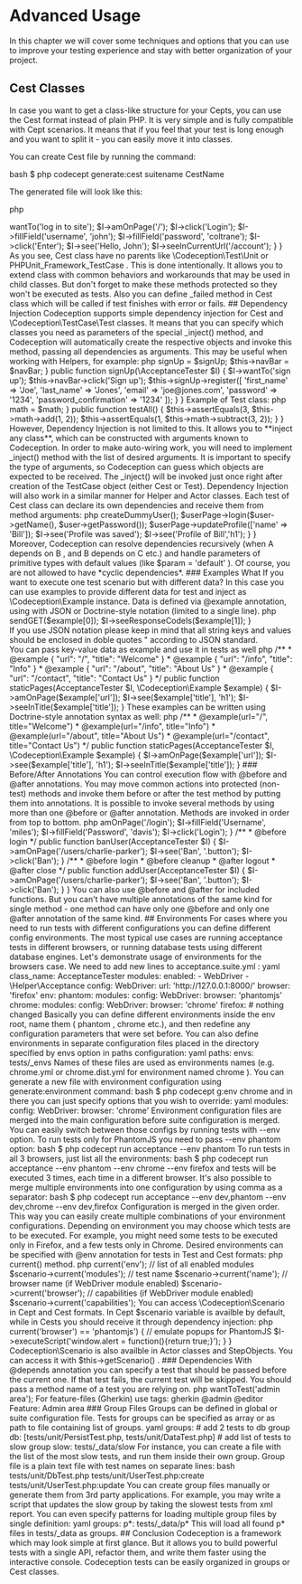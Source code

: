 # Advanced Usage

In this chapter we will cover some techniques and options that you can use to improve your testing experience and stay with better organization of your project. 

## Cest Classes

In case you want to get a class-like structure for your Cepts, you can use the Cest format instead of plain PHP.
It is very simple and is fully compatible with Cept scenarios. It means that if you feel that your test is long enough and you want to split it - you can easily move it into classes.

You can create Cest file by running the command:

   bash
$ php codecept generate:cest suitename CestName
   

The generated file will look like this:

   php
<?php
class BasicCest
{
    public function _before(\AcceptanceTester $I)
    {
    }

    public function _after(\AcceptanceTester $I)
    {
    }

    // tests
    public function tryToTest(\AcceptanceTester $I) 
    {    
    }
}

   

**Each public method of Cest (except those starting with  _ ) will be executed as a test** and will receive Actor class as the first parameter and  $scenario  variable as the second one.

In  _before  and  _after  methods you can use common setups and teardowns for the tests in the class. This actually makes Cest tests more flexible than Cepts, which rely only on similar methods in Helper classes.

As you see, we are passing Actor object into  tryToTest  method. It allows us to write scenarios the way we did before.

   php
<?php
class BasicCest
{
    // test
    public function checkLogin(\AcceptanceTester $I) 
    {
        $I->wantTo('log in to site');
        $I->amOnPage('/');
        $I->click('Login');
        $I->fillField('username', 'john');
        $I->fillField('password', 'coltrane');
        $I->click('Enter');
        $I->see('Hello, John');
        $I->seeInCurrentUrl('/account');
    }
}

   

As you see, Cest class have no parents like  \Codeception\Test\Unit  or  PHPUnit_Framework_TestCase . This is done intentionally. It allows you to extend class with common behaviors and workarounds that may be used in child classes. But don't forget to make these methods  protected  so they won't be executed as tests.

Also you can define  _failed  method in Cest class which will be called if test finishes with  error  or fails.

## Dependency Injection

Codeception supports simple dependency injection for Cest and \Codeception\TestCase\Test classes. It means that you can specify which classes you need as parameters of the special  _inject()  method, and Codeception will automatically create the respective objects and invoke this method, passing all dependencies as arguments. This may be useful when working with Helpers, for example:

   php
<?php
class SignUpCest
{
    /**
     * @var Helper\SignUp
     */
    protected $signUp;

    /**
     * @var Helper\NavBarHelper
     */
    protected $navBar;
 
    protected function _inject(\Helper\SignUp $signUp, \Helper\NavBar $navBar)
    {
        $this->signUp = $signUp;
        $this->navBar = $navBar;
    }
    
    public function signUp(\AcceptanceTester $I)
    {
        $I->wantTo('sign up');
 
        $this->navBar->click('Sign up');
        $this->signUp->register([
            'first_name'            => 'Joe',
            'last_name'             => 'Jones',
            'email'                 => 'joe@jones.com',
            'password'              => '1234',
            'password_confirmation' => '1234'
        ]);
    }
}

   

Example of Test class:

   php
<?php
class MathTest extends \Codeception\TestCase\Test
{
   /**
    * @var \UnitTester
    */
    protected $tester;

    /**
     * @var Helper\Math
     */
    protected $math;

    protected function _inject(\Helper\Math $math)
    {
        $this->math = $math;
    }

    public function testAll()
    {
        $this->assertEquals(3, $this->math->add(1, 2));
        $this->assertEquals(1, $this->math->subtract(3, 2));
    }
}

   

However, Dependency Injection is not limited to this. It allows you to **inject any class**, which can be constructed with arguments known to Codeception.

In order to make auto-wiring work, you will need to implement  _inject()  method with the list of desired arguments. It is important to specify the type of arguments, so Codeception can guess which objects are expected to be received. The  _inject()  will be invoked just once right after creation of the TestCase object (either Cest or Test). Dependency Injection will also work in a similar manner for Helper and Actor classes.

Each test of Cest class can declare its own dependencies and receive them from method arguments:

   php
<?php
class UserCest
{
    function updateUser(\Helper\User $u, \AcceptanceTester $I, \Page\User $userPage)
    {
        $user = $u->createDummyUser();
        $userPage->login($user->getName(), $user->getPassword());
        $userPage->updateProfile(['name' => 'Bill']);
        $I->see('Profile was saved');
        $I->see('Profile of Bill','h1');
    }
}

   

Moreover, Codeception can resolve dependencies recursively (when  A  depends on  B , and  B  depends on  C  etc.) and handle parameters of primitive types with default values (like  $param = 'default' ). Of course, you are not allowed to have *cyclic dependencies*.

### Examples

What If you want to execute one test scenario but with different data? In this case you can use examples to provide different data for test and inject as  \Codeception\Example  instance. Data is defined via  @example  annotation, using with JSON or Doctrine-style notation (limited to a single line).

   php
<?php
 /**
  * @example ["/api/", 200]
  * @example ["/api/protected", 401]
  * @example ["/api/not-found-url", 404]
  * @example ["/api/faulty", 500]
  */
  public function checkEndpoints(ApiTester $I, \Codeception\Example $example)
  {
    $I->sendGET($example[0]);
    $I->seeResponseCodeIs($example[1]);
  }
   

<div class="alert alert-notice">
If you use JSON notation please keep in mind that all string keys and values should be enclosed in doble quotes " according to JSON standard.
</div>

You can pass key-value data as example and use it in tests as well

   php
 /**
  * @example { "url": "/", "title": "Welcome" }
  * @example { "url": "/info", "title": "Info" }
  * @example { "url": "/about", "title": "About Us" }
  * @example { "url": "/contact", "title": "Contact Us" }
  */
  public function staticPages(AcceptanceTester $I, \Codeception\Example $example)
  {
    $I->amOnPage($example['url']);
    $I->see($example['title'], 'h1');
    $I->seeInTitle($example['title']);
  }
   

These examples can be written using Doctrine-style annotation syntax as well:

   php
 /**
  * @example(url="/", title="Welcome")
  * @example(url="/info", title="Info")
  * @example(url="/about", title="About Us")
  * @example(url="/contact", title="Contact Us")
  */
  public function staticPages(AcceptanceTester $I, \Codeception\Example $example)
  {
    $I->amOnPage($example['url']);
    $I->see($example['title'], 'h1');
    $I->seeInTitle($example['title']);
  }
   


### Before/After Annotations

You can control execution flow with  @before  and  @after  annotations. You may move common actions into protected (non-test) methods and invoke them before or after the test method by putting them into annotations. It is possible to invoke several methods by using more than one  @before  or  @after  annotation. Methods are invoked in order from top to bottom.

   php
<?php
class ModeratorCest {

    protected function login(AcceptanceTester $I)
    {
        $I->amOnPage('/login');
        $I->fillField('Username', 'miles');
        $I->fillField('Password', 'davis');
        $I->click('Login');
    }

    /**
     * @before login
     */
    public function banUser(AcceptanceTester $I)
    {
        $I->amOnPage('/users/charlie-parker');
        $I->see('Ban', '.button');
        $I->click('Ban');
    }
    
    /**
     * @before login
     * @before cleanup
     * @after logout
     * @after close
     */
    public function addUser(AcceptanceTester $I)
    {
        $I->amOnPage('/users/charlie-parker');
        $I->see('Ban', '.button');
        $I->click('Ban');
    }
}

   

You can also use  @before  and  @after  for included functions. But you can't have multiple annotations of the same kind for single method - one method can have only one  @before  and only one  @after  annotation of the same kind.

## Environments

For cases where you need to run tests with different configurations you can define different config environments.
The most typical use cases are running acceptance tests in different browsers, or running database tests using different database engines.

Let's demonstrate usage of environments for the browsers case.

We need to add new lines to  acceptance.suite.yml :

    yaml
class_name: AcceptanceTester
modules:
    enabled:
        - WebDriver
        - \Helper\Acceptance
    config:
        WebDriver:
            url: 'http://127.0.0.1:8000/'
            browser: 'firefox'

env:
    phantom:
         modules:
            config:
                WebDriver:
                    browser: 'phantomjs'

    chrome:
         modules:
            config:
                WebDriver:
                    browser: 'chrome'

    firefox:
        # nothing changed
   

Basically you can define different environments inside the  env  root, name them ( phantom ,  chrome  etc.),
and then redefine any configuration parameters that were set before.

You can also define environments in separate configuration files placed in the directory specified by  envs  option in
 paths  configuration:

   yaml
paths:
    envs: tests/_envs
   

Names of these files are used as environments names (e.g.  chrome.yml  or  chrome.dist.yml  for environment named  chrome ). 
You can generate a new file with environment configuration using  generate:environment  command:

   bash
$ php codecept g:env chrome
   

and in there you can just specify options that you wish to override:

   yaml
modules:
    config:
        WebDriver:
            browser: 'chrome'
   

Environment configuration files are merged into the main configuration before suite configuration is merged.

You can easily switch between those configs by running tests with  --env  option. To run tests only for PhantomJS you need to pass  --env phantom  option:

   bash
$ php codecept run acceptance --env phantom
   

To run tests in all 3 browsers, just list all the environments:

   bash
$ php codecept run acceptance --env phantom --env chrome --env firefox
   

and tests will be executed 3 times, each time in a different browser.

It's also possible to merge multiple environments into one configuration by using comma as a separator:

   bash
$ php codecept run acceptance --env dev,phantom --env dev,chrome --env dev,firefox
   

Configuration is merged in the given order. This way you can easily create multiple combinations of your environment configurations.

Depending on environment you may choose which tests are to be executed.
For example, you might need some tests to be executed only in Firefox, and a few tests only in Chrome.

Desired environments can be specified with  @env  annotation for tests in Test and Cest formats:

   php
<?php
class UserCest
{
    /**
     * This test will be executed only in 'firefox' and 'phantom' environments
     *
     * @env firefox
     * @env phantom
     */
    public function webkitOnlyTest(AcceptanceTester $I)
    {
        // I do something
    }
}

   

For Cept you should use simple comments

   php
<?php
// @env firefox
// @env phantom

   


This way you can easily control which tests will be executed for each environments.

### Current values

Sometimes you may need to change test behavior in realtime. For instance, behavior of the same test may differ in Firefox and in Chromium.
In runtime we can receive current environment name, test name, or list of enabled modules by calling  $scenario->current()  method.
    
   php
<?php
// retrieve current environment
$scenario->current('env'); 

// list of all enabled modules
$scenario->current('modules'); 

// test name
$scenario->current('name');

// browser name (if WebDriver module enabled)
$scenario->current('browser');

// capabilities (if WebDriver module enabled)
$scenario->current('capabilities');

   

You can access  \Codeception\Scenario  in Cept and Cest formats. In Cept  $scenario  variable is availble by default, while in Cests you should receive it through dependency injection:

   php
<?php
public function myTest(\AcceptanceTester $I, \Codeception\Scenario $scenario)
{
    if ($scenario->current('browser') == 'phantomjs') {
      // emulate popups for PhantomJS
      $I->executeScript('window.alert = function(){return true;}'); 
    }
}
   

 Codeception\Scenario  is also availble in Actor classes and StepObjects. You can access it with  $this->getScenario() .


### Dependencies

With  @depends  annotation you can specify a test that should be passed before the current one. If that test fails, the current test will be skipped.
You should pass a method name of a test you are relying on.

   php
<?php
class ModeratorCest {

    public function login(AcceptanceTester $I)
    {
        // logs moderator in
    }

    /**
     * @depends login
     */
    public function banUser(AcceptanceTester $I)
    {
        // bans user
    }
}

   


Depends applies to  Cest  and  Codeception\Test\Unit  formats. Dependencies can be set accross different classes. To specify a dependent test from other file you should provide *test signature*. Regularly test signature matches  className:methodName  format. But to get the exact test signature just run test with  --steps  option to see it:

   
Signature: ModeratorCest:login 
   

Codeception reorders tests so dependent tests always will executed after the tests they rely on.

## Interactive Console

Interactive console was added to try Codeception commands before executing them inside a test. 

![console](http://img267.imageshack.us/img267/204/003nk.png)

You can run the console with the following command:

    bash
$ php codecept console suitename
   

Now you can execute all commands of appropriate Actor class and see results immediately. This is especially useful when used with  WebDriver  module. It always takes too long to launch Selenium and browser for tests. But with console you can try different selectors, and different commands, and then write a test that would pass for sure when executed.

And a special hint: show your boss how you can nicely manipulate web pages with console and Selenium. It will be easy to convince to automate this steps and introduce acceptance testing to the project.

## Running from different folders

If you have several projects with Codeception tests, you can use single  codecept  file to run all of your tests.
You can pass  -c  option to any Codeception command, excluding  bootstrap , to execute Codeception in another directory.

   bash
$ php codecept run -c ~/projects/ecommerce/
$ php codecept run -c ~/projects/drupal/
$ php codecept generate:cept acceptance CreateArticle -c ~/projects/drupal/
   

To create a project in directory different from the current one, just provide its path as a parameter.

   bash
$ php codecept bootstrap ~/projects/drupal/
   

Basically  -c  option allows you to specify not only the path, but a config file to be used. Thus, you can have several  codeception.yml  files for your test suite. You may use it to specify different environments and settings. Just pass a filename into  -c  parameter to execute tests with specific config settings.

## Groups

There are several ways to execute bunch of tests. You can run tests from specific directory:

   bash
$ php codecept run tests/acceptance/admin
   

Or execute one (or several) specific groups of tests:

   bash
$ php codecept run -g admin -g editor
   

In this case all tests that belongs to groups  admin  and  editor  will be executed. Concept of groups was taken from PHPUnit and in classical PHPUnit tests they behave just in the same way. 

For Tests and Cests you can use  @group  annotation to add a test to the group.

   php
<?php
/**
 * @group admin
 */
public function testAdminUser()
{    
}

   

For Cept files, use pseudo-annotations in comments:

   php
<?php
// @group admin
// @group editor
$I = new AcceptanceTester($scenario);
$I->wantToTest('admin area');

   

For feature-files (Gherkin) use tags:

   gherkin
@admin @editor
Feature: Admin area
   

### Group Files

Groups can be defined in global or suite configuration file.
Tests for groups can be specified as array or as path to file containing list of groups.

   yaml
groups:
  # add 2 tests to db group
  db: [tests/unit/PersistTest.php, tests/unit/DataTest.php]

  # add list of tests to slow group
  slow: tests/_data/slow  
   

For instance, you can create a file with the list of the most slow tests, and run them inside their own group.
Group file is a plain text file with test names on separate lines:

   bash
tests/unit/DbTest.php
tests/unit/UserTest.php:create
tests/unit/UserTest.php:update
   

You can create group files manually or generate them from 3rd party applications. 
For example, you may write a script that updates the slow group by taking the slowest tests from xml report.

You can even specify patterns for loading multiple group files by single definition:

   yaml
groups:
  p*: tests/_data/p*
   

This will load all found  p*  files in  tests/_data  as groups.

## Conclusion

Codeception is a framework which may look simple at first glance. But it allows you to build powerful tests with a single API, refactor them, and write them faster using the interactive console. Codeception tests can be easily organized in groups or Cest classes.
